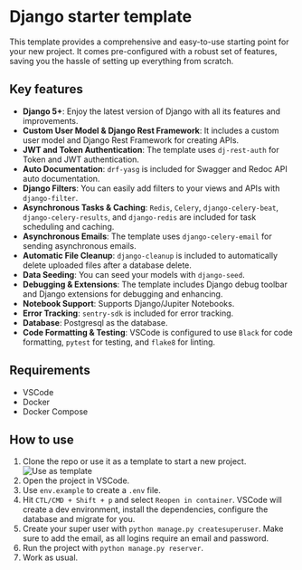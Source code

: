 # Django starter template

This template provides a comprehensive and easy-to-use starting point for your new project. It comes pre-configured with a robust set of features, saving you the hassle of setting up everything from scratch.

## Key features

- **Django 5+**: Enjoy the latest version of Django with all its features and improvements.
- **Custom User Model & Django Rest Framework**: It includes a custom user model and Django Rest Framework for creating APIs.
- **JWT and Token Authentication**: The template uses `dj-rest-auth` for Token and JWT authentication.
- **Auto Documentation**: `drf-yasg` is included for Swagger and Redoc API auto documentation.
- **Django Filters**: You can easily add filters to your views and APIs with `django-filter`.
- **Asynchronous Tasks & Caching**: `Redis`, `Celery`, `django-celery-beat`, `django-celery-results`, and `django-redis` are included for task scheduling and caching.
- **Asynchronous Emails**: The template uses `django-celery-email` for sending asynchronous emails.
- **Automatic File Cleanup**: `django-cleanup` is included to automatically delete uploaded files after a database delete.
- **Data Seeding**: You can seed your models with `django-seed`.
- **Debugging & Extensions**: The template includes Django debug toolbar and Django extensions for debugging and enhancing.
- **Notebook Support**: Supports Django/Jupiter Notebooks.
- **Error Tracking**: `sentry-sdk` is included for error tracking.
- **Database**: Postgresql as the database.
- **Code Formatting & Testing**: VSCode is configured to use `Black` for code formatting, `pytest` for testing, and `flake8` for linting.

## Requirements

- VSCode
- Docker
- Docker Compose

## How to use

1. Clone the repo or use it as a template to start a new project.
![Use as template](https://docs.github.com/assets/images/help/repository/use-this-template-button.png)
2. Open the project in VSCode.
3. Use `env.example` to create a `.env` file.
4. Hit `CTL/CMD + Shift + p` and select `Reopen in container`. VSCode will create a dev environment, install the dependencies, configure the database and migrate for you.
5. Create your super user with `python manage.py createsuperuser`. Make sure to add the email, as all logins require an email and password.
6. Run the project with `python manage.py reserver`.
7. Work as usual.